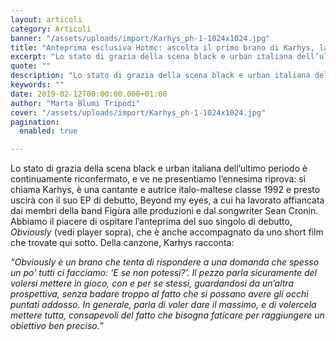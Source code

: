 ```yaml
---
layout: articoli
category: Articoli
banner: "/assets/uploads/import/Karhys_ph-1-1024x1024.jpg"
title: "Anteprima esclusiva Hotmc: ascolta il primo brano di Karhys, la nuova voce del neo soul italiano"
excerpt: "Lo stato di grazia della scena black e urban italiana dell’ultimo periodo è continuamente riconfermato, e ve ne presentiamo l’ennesima riprova: si chiama Karhys, è una cantante e autrice italo-maltese classe 1992 e presto uscirà con il suo EP di debutto, Beyond my eyes, a cui ha lavorato affiancata dai membri della band Figùra alle [&hellip"
quote: ""
description: "Lo stato di grazia della scena black e urban italiana dell’ultimo periodo è continuamente riconfermato, e ve ne presentiamo l’ennesima riprova: si chiama Karhys, è una cantante e autrice italo-maltese classe 1992 e presto uscirà con il suo EP di debutto, Beyond my eyes, a cui ha lavorato affiancata dai membri della band Figùra alle [&hellip"
keywords: ""
date: 2019-02-12T00:00:00.000+01:00
author: "Marta Blumi Tripodi"
cover: "/assets/uploads/import/Karhys_ph-1-1024x1024.jpg"
pagination:
  enabled: true

---
```


Lo stato di grazia della scena black e urban italiana dell’ultimo periodo è continuamente riconfermato, e ve ne presentiamo l’ennesima riprova: si chiama Karhys, è una cantante e autrice italo-maltese classe 1992 e presto uscirà con il suo EP di debutto, Beyond my eyes, a cui ha lavorato affiancata dai membri della band Figùra alle produzioni e dal songwriter Sean Cronin. Abbiamo il piacere di ospitare l’anteprima del suo singolo di debutto, _Obviously_ (vedi player sopra), che è anche accompagnato da uno short film che trovate qui sotto. Della canzone, Karhys racconta:

 _“Obviously è un brano che tenta di rispondere a una domanda che spesso un po’ tutti ci facciamo: ‘E se non potessi?’. Il pezzo parla sicuramente del volersi mettere in gioco, con e per se stessi, guardandosi da un’altra prospettiva, senza badare troppo al fatto che si possano avere gli occhi puntati addosso. In generale, parla di voler dare il massimo, e di volercela mettere tutta, consapevoli del fatto che bisogna faticare per raggiungere un obiettivo ben preciso.”_